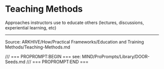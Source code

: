 # Teaching Methods

Approaches instructors use to educate others (lectures, discussions, experiential learning, etc)

---
Source: ARKHIVE/How/Practical Frameworks/Education and Training Methods/Teaching-Methods.md

/// === PROPROMPT:BEGIN ===
see: MIND/ProPrompts/Library/DOOR-Seeds.md
/// === PROPROMPT:END ===
